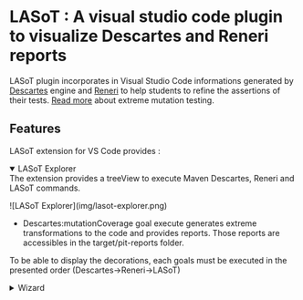 # LASoT : A visual studio code plugin to visualize Descartes and Reneri reports 

LASoT plugin incorporates in Visual Studio Code informations generated by [Descartes](https://github.com/STAMP-project/pitest-descartes) engine and [Reneri](https://github.com/STAMP-project/descartes-reneri) to help students to refine the assertions of their tests. [Read more](https://github.com/STAMP-project/pitest-descartes#mutation-testing) about extreme mutation testing.

## Features

LASoT extension for VS Code provides : 

<details open>
<summary>LASoT Explorer</summary>
The extension provides a treeView to execute Maven Descartes, Reneri and LASoT commands.  

\!\[LASoT Explorer\]\(img/lasot-explorer.png\)

- Descartes:mutationCoverage goal execute generates extreme transformations to the code and provides reports.  Those reports are accessibles in the target/pit-reports folder.  

To be able to display the decorations, each goals must be executed in the presented order (Descartes->Reneri->LASoT) 
<details closed>
<summary>Wizard</summary>
A Wizard to guide users to follow the steps correctly. To launch the wizard enter "LASoT Wizard" in the command palette.
<details closed>
<summary>Decorations</summary>
Quick indication of survived mutations in the status bar.
<details closed>
<summary>Decorations</summary>
Decorations incorporated into the code.

## Usage

The extension provides shortcuts to Descartes and Reneri commands


Describe specific features of your extension including screenshots of your extension in action. Image paths are relative to this README file.

For example if there is an image subfolder under your extension project workspace:

\!\[feature X\]\(images/feature-x.png\)

> Tip: Many popular extensions utilize animations. This is an excellent way to show off your extension! We recommend short, focused animations that are easy to follow.

## Requirements

If you have any requirements or dependencies, add a section describing those and how to install and configure them.

## Extension Settings

Include if your extension adds any VS Code settings through the `contributes.configuration` extension point.

For example:

This extension contributes the following settings:

* `myExtension.enable`: enable/disable this extension
* `myExtension.thing`: set to `blah` to do something

## Known Issues

Calling out known issues can help limit users opening duplicate issues against your extension.

## Release Notes

Users appreciate release notes as you update your extension.

### 1.0.0

Initial release of ...

### 1.0.1

Fixed issue #.

### 1.1.0

Added features X, Y, and Z.

-----------------------------------------------------------------------------------------------------------
## Following extension guidelines

Ensure that you've read through the extensions guidelines and follow the best practices for creating your extension.

* [Extension Guidelines](https://code.visualstudio.com/api/references/extension-guidelines)

## Working with Markdown

**Note:** You can author your README using Visual Studio Code.  Here are some useful editor keyboard shortcuts:

* Split the editor (`Cmd+\` on macOS or `Ctrl+\` on Windows and Linux)
* Toggle preview (`Shift+CMD+V` on macOS or `Shift+Ctrl+V` on Windows and Linux)
* Press `Ctrl+Space` (Windows, Linux) or `Cmd+Space` (macOS) to see a list of Markdown snippets

### For more information

* [Visual Studio Code's Markdown Support](http://code.visualstudio.com/docs/languages/markdown)
* [Markdown Syntax Reference](https://help.github.com/articles/markdown-basics/)

**Enjoy!**
